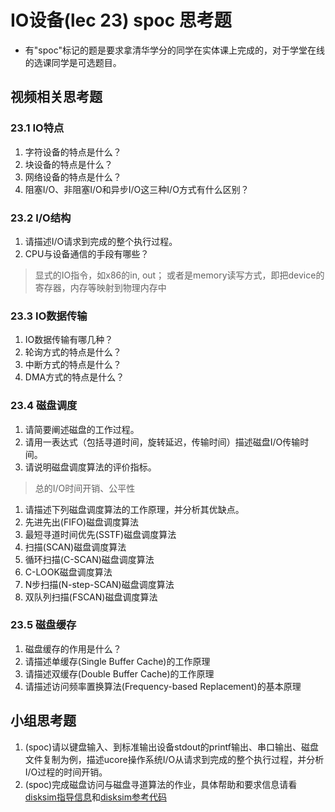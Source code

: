 # IO设备(lec 23) spoc 思考题

- 有"spoc"标记的题是要求拿清华学分的同学在实体课上完成的，对于学堂在线的选课同学是可选题目。
## 视频相关思考题

### 23.1 IO特点 
 1. 字符设备的特点是什么？
 1. 块设备的特点是什么？
 1. 网络设备的特点是什么？
 1. 阻塞I/O、非阻塞I/O和异步I/O这三种I/O方式有什么区别？

### 23.2 I/O结构
 1. 请描述I/O请求到完成的整个执行过程。
 1. CPU与设备通信的手段有哪些？

> 显式的IO指令，如x86的in, out； 或者是memory读写方式，即把device的寄存器，内存等映射到物理内存中 

### 23.3 IO数据传输
 1. IO数据传输有哪几种？
 1. 轮询方式的特点是什么？
 1. 中断方式的特点是什么？
 1. DMA方式的特点是什么？

### 23.4 磁盘调度
 1. 请简要阐述磁盘的工作过程。
 1. 请用一表达式（包括寻道时间，旋转延迟，传输时间）描述磁盘I/O传输时间。
 1. 请说明磁盘调度算法的评价指标。

 > 总的I/O时间开销、公平性

 1. 请描述下列磁盘调度算法的工作原理，并分析其优缺点。
  1. 先进先出(FIFO)磁盘调度算法
  2. 最短寻道时间优先(SSTF)磁盘调度算法
  3. 扫描(SCAN)磁盘调度算法
  4. 循环扫描(C-SCAN)磁盘调度算法
  5. C-LOOK磁盘调度算法
  6. N步扫描(N-step-SCAN)磁盘调度算法
  7. 双队列扫描(FSCAN)磁盘调度算法

### 23.5 磁盘缓存
 1. 磁盘缓存的作用是什么？
 1. 请描述单缓存(Single Buffer Cache)的工作原理
 1. 请描述双缓存(Double Buffer Cache)的工作原理
 1. 请描述访问频率置换算法(Frequency-based Replacement)的基本原理

## 小组思考题
 1. (spoc)请以键盘输入、到标准输出设备stdout的printf输出、串口输出、磁盘文件复制为例，描述ucore操作系统I/O从请求到完成的整个执行过程，并分析I/O过程的时间开销。
 2. (spoc)完成磁盘访问与磁盘寻道算法的作业，具体帮助和要求信息请看[disksim指导信息](https://github.com/chyyuu/ucore_lab/blob/master/related_info/lab8/disksim-homework.md)和[disksim参考代码](https://github.com/chyyuu/ucore_lab/blob/master/related_info/lab8/disksim-homework.py)


